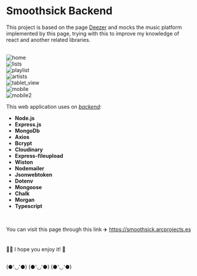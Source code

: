 # Smoothsick Backend

This project is based on the page <a href="https://deezer.com">Deezer</a> and mocks the music platform implemented by this page, trying with this to improve my knowledge of react and another related libraries.\
<br />

![home](./src/assets/imgs/home.smooth.jpeg)
<br />
![lists](./src/assets/imgs/lists.smooth.jpeg)
<br />
![playlist](./src/assets/imgs/playlist.smooth.jpeg)
<br />
![artists](./src/assets/imgs/artists.smooth.jpeg)
<br />
![tablet_view](./src/assets/imgs/tablet_view.smooth.jpeg)
<br />
![mobile](./src/assets/imgs/mobile.smooth.jpeg)
<br />
![mobile2](./src/assets/imgs/mobile.smooth2.jpeg)
<br />

This web application uses on <u><i>backend</i></u>:


<b><ul>

  <li>Node.js</li>
  <li>Express.js</li>
  <li>MongoDb</li>
  <li>Axios</li>
  <li>Bcrypt</li>
  <li>Cloudinary</li>
  <li>Express-fileupload</li>
  <li>Wiston</li>
  <li>Nodemailer</li>
  <li>Jsonwebtoken</li>
  <li>Dotenv</li>
  <li>Mongoose</li>
  <li>Chalk</li>
  <li>Morgan</li>
  <li>Typescript</li>

</ul></b>
<br />

You can visit this page through this link ✈️ <a>https://smoothsick.arcprojects.es</a>\
<br />

👩‍🚀 I hope you enjoy it! 🚀


<br />
(●'◡'●) (●'◡'●) (●'◡'●)